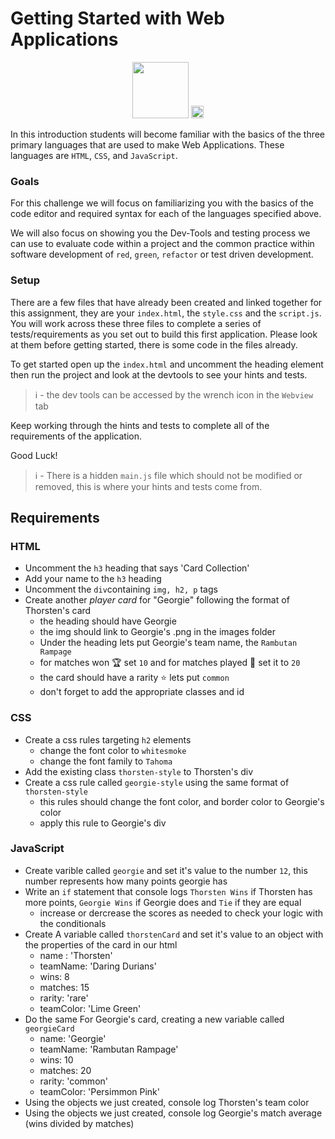 Getting Started with Web Applications
=====================================

<div align="center">
<img src="https://codeworks.blob.core.windows.net/public/assets/img/free-course.png" height="90" />
<img src="https://bcw.blob.core.windows.net/public/img/nav-logo.png" height="20" />
</div>

In this introduction students will become familiar with the basics of the three primary languages that are used to make Web Applications. These languages are `HTML`, `CSS`, and `JavaScript`. 

### Goals

For this challenge we will focus on familiarizing you with the basics of the code editor and required syntax for each of the languages specified above. 

We will also focus on showing you the Dev-Tools and testing process we can use to evaluate code within a project and the common practice within software development of `red`, `green`, `refactor` or test driven development.

### Setup 

There are a few files that have already been created and linked together for this assignment, they are your `index.html`, the `style.css` and the `script.js`. You will work across these three files to complete a series of tests/requirements as you set out to build this first application. Please look at them before getting started, there is some code in the files already.

To get started open up the `index.html` and uncomment the heading element then run the project and look at the devtools to see your hints and tests. 
> ℹ️ - the dev tools can be accessed by the wrench icon in the `Webview` tab

Keep working through the hints and tests to complete all of the requirements of the application. 

Good Luck!

> ℹ️ - There is a hidden `main.js` file which should not be modified or removed, this is where your hints and tests come from.  


## Requirements

### HTML
- Uncomment the `h3` heading that says 'Card Collection'
- Add your name to the `h3` heading
- Uncomment the `div`containing `img, h2, p` tags
- Create another *player card* for "Georgie" following the format of Thorsten's card
  - the heading should have Georgie
  - the img should link to Georgie's .png in the images folder
  - Under the heading lets put Georgie's team name, the `Rambutan Rampage`
  - for matches won 🏆 set `10` and for matches played 🏓 set it to `20`
  - the card should have a rarity ⭐ lets put `common`
  - don't forget to add the appropriate classes and id
### CSS
- Create a css rules targeting `h2` elements
  - change the font color to `whitesmoke`
  - change the font family to `Tahoma`
- Add the existing class `thorsten-style` to Thorsten's div
- Create a css rule called `georgie-style` using the same format of `thorsten-style`
  - this rules should change the font color, and border color to Georgie's color
  - apply this rule to Georgie's div
### JavaScript
- Create varible called `georgie` and set it's value to the number `12`, this number represents how many points georgie has
- Write an `if` statement that console logs `Thorsten Wins` if Thorsten has more points, `Georgie Wins` if Georgie does and `Tie` if they are equal
  - increase or dercrease the scores as needed to check your logic with the conditionals
- Create A variable called `thorstenCard` and set it's value to an object with the properties of the card in our html
  - name : 'Thorsten'
  - teamName: 'Daring Durians'
  - wins: 8
  - matches: 15
  - rarity: 'rare'
  - teamColor: 'Lime Green'
- Do the same For Georgie's card, creating a new variable called `georgieCard`
  - name: 'Georgie'
  - teamName: 'Rambutan Rampage'
  - wins: 10
  - matches: 20
  - rarity: 'common'
  - teamColor: 'Persimmon Pink'
- Using the objects we just created, console log Thorsten's team color
- Using the objects we just created, console log Georgie's match average (wins divided by matches)